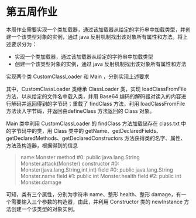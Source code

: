 # 第五周作业

本周作业需要实现一个类加载器，通过该加载器从给定的字符串中加载类型，并创建一个该类型对象的实例，通过 java 反射机制找出该对象所有属性和方法。将上述要求分为：

* 实现一个类加载器，通过该加载器从给定的字符串中加载类型
* 创建一个该类型对象的实例，通过 java 反射机制找出该对象所有属性和方法

实现两个类 CustomClassLoader 和 Main ，分别实现上述要求

其中，CustomClassLoader 类继承 ClassLoader 类，实现 loadClassFromFile 方法，以从给定的文件名中载入类，并用 Base64 编码的解码器对读入的内容进行解码并返回得到的字节码；重载了 findClass 方法，利用 loadClassFromFile 方法读入字节码，并返回由defineClass 方法返回的 Class 对象。

Main 类中利用 CustomClassLoader 的 findClass 方法加载储存在 class.txt 中的字节码中的类，用 Class 类中的 getName、getDeclaredFields、getDeclaredMethods、getDeclaredConstructors 方法获得类的名字、属性、方法及构造器，根据得到的信息

> name:Monster
> method #0: public java.lang.String Monster.attack(Monster)
> constructor #0: Monster(java.lang.String,int,int)
> field #0: public java.lang.String Monster.name
> field #1: public int Monster.health
> field #2: public int Monster.damage

可知，类有三个属性，分别为字符串 name、整形 health、整形 damage，有一个需要输入三个参数的构造器，由此，并利用 Constructor 类的 newInstance 方法创建一个该类型的对象实例。